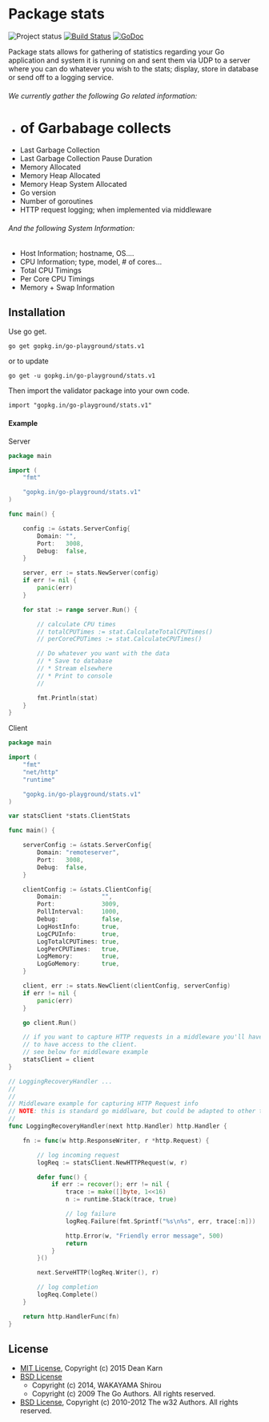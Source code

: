 Package stats
=============

![Project status](https://img.shields.io/badge/version-1.0.1-green.svg)
[![Build Status](https://semaphoreci.com/api/v1/projects/b5c5d4f1-ec31-441f-a6d2-88f4e73105df/563578/badge.svg)](https://semaphoreci.com/joeybloggs/stats)
[![GoDoc](https://godoc.org/gopkg.in/go-playground/stats.v1?status.svg)](https://godoc.org/gopkg.in/go-playground/stats.v1)

Package stats allows for gathering of statistics regarding your Go application and system it is running on and
sent them via UDP to a server where you can do whatever you wish to the stats; display, store in database or
send off to a logging service.

###### We currently gather the following Go related information:

* # of Garbabage collects
* Last Garbage Collection
* Last Garbage Collection Pause Duration
* Memory Allocated
* Memory Heap Allocated
* Memory Heap System Allocated
* Go version
* Number of goroutines
* HTTP request logging; when implemented via middleware

###### And the following System Information:

* Host Information; hostname, OS....
* CPU Information; type, model, # of cores...
* Total CPU Timings
* Per Core CPU Timings
* Memory + Swap Information

Installation
------------

Use go get.

	go get gopkg.in/go-playground/stats.v1

or to update

	go get -u gopkg.in/go-playground/stats.v1

Then import the validator package into your own code.

	import "gopkg.in/go-playground/stats.v1"

#### Example
Server
```go
package main

import (
	"fmt"

	"gopkg.in/go-playground/stats.v1"
)

func main() {

	config := &stats.ServerConfig{
		Domain: "",
		Port:   3008,
		Debug:  false,
	}

	server, err := stats.NewServer(config)
	if err != nil {
		panic(err)
	}

	for stat := range server.Run() {

		// calculate CPU times
		// totalCPUTimes := stat.CalculateTotalCPUTimes()
		// perCoreCPUTimes := stat.CalculateCPUTimes()

		// Do whatever you want with the data
		// * Save to database
		// * Stream elsewhere
		// * Print to console
		//

		fmt.Println(stat)
	}
}
```

Client
```go
package main

import (
	"fmt"
	"net/http"
	"runtime"

	"gopkg.in/go-playground/stats.v1"
)

var statsClient *stats.ClientStats

func main() {

	serverConfig := &stats.ServerConfig{
		Domain: "remoteserver",
		Port:   3008,
		Debug:  false,
	}

	clientConfig := &stats.ClientConfig{
		Domain:           "",
		Port:             3009,
		PollInterval:     1000,
		Debug:            false,
		LogHostInfo:      true,
		LogCPUInfo:       true,
		LogTotalCPUTimes: true,
		LogPerCPUTimes:   true,
		LogMemory:        true,
		LogGoMemory:      true,
	}

	client, err := stats.NewClient(clientConfig, serverConfig)
	if err != nil {
		panic(err)
	}

	go client.Run()

	// if you want to capture HTTP requests in a middleware you'll have
	// to have access to the client.
	// see below for middleware example
	statsClient = client
}

// LoggingRecoveryHandler ...
//
//
// Middleware example for capturing HTTP Request info
// NOTE: this is standard go middlware, but could be adapted to other types/styles easily
//
func LoggingRecoveryHandler(next http.Handler) http.Handler {

	fn := func(w http.ResponseWriter, r *http.Request) {

		// log incoming request
		logReq := statsClient.NewHTTPRequest(w, r)

		defer func() {
			if err := recover(); err != nil {
				trace := make([]byte, 1<<16)
				n := runtime.Stack(trace, true)

				// log failure
				logReq.Failure(fmt.Sprintf("%s\n%s", err, trace[:n]))

				http.Error(w, "Friendly error message", 500)
				return
			}
		}()

		next.ServeHTTP(logReq.Writer(), r)

		// log completion
		logReq.Complete()
	}

	return http.HandlerFunc(fn)
}
```

License
------
- [MIT License](https://github.com/go-playground/stats/blob/v1/LICENSE), Copyright (c) 2015 Dean Karn
- [BSD License](https://github.com/go-playground/stats/tree/v1/vendor/github.com/shirou/gopsutil/LICENSE)
	- Copyright (c) 2014, WAKAYAMA Shirou
	- Copyright (c) 2009 The Go Authors. All rights reserved.
- [BSD License](https://github.com/go-playground/stats/tree/v1/vendor/github.com/shirou/w32/LICENSE), Copyright (c) 2010-2012 The w32 Authors. All rights reserved.